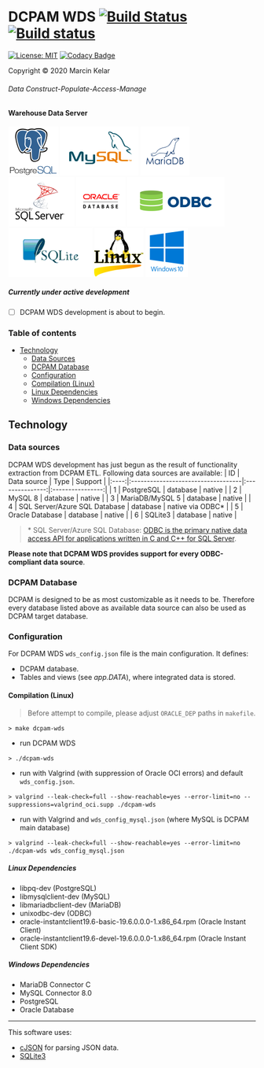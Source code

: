 # DCPAM WDS [![Build Status](https://travis-ci.org/OrionExplorer/dcpam.svg?branch=master)](https://travis-ci.org/OrionExplorer/dcpam) [![Build status](https://ci.appveyor.com/api/projects/status/43le8rn6721j8jtj/branch/master?svg=true)](https://ci.appveyor.com/project/OrionExplorer/dcpam/branch/master)
 
 [![License: MIT](https://img.shields.io/badge/License-MIT-brightgreen.svg)](https://opensource.org/licenses/MIT) [![Codacy Badge](https://app.codacy.com/project/badge/Grade/f5c3afcc56ab4e14910d7f68038d732a)](https://www.codacy.com/manual/OrionExplorer/dcpam?utm_source=github.com&amp;utm_medium=referral&amp;utm_content=OrionExplorer/dcpam&amp;utm_campaign=Badge_Grade)
 
 Copyright © 2020 Marcin Kelar
###### _Data Construct-Populate-Access-Manage_ 
#### Warehouse Data Server
![PostgreSQL](https://raw.githubusercontent.com/OrionExplorer/dcpam/master/docs/postgresql102x100.png) ![MySQL ](https://raw.githubusercontent.com/OrionExplorer/dcpam/master/docs/mysql159x100.png) ![MariaDB ](https://raw.githubusercontent.com/OrionExplorer/dcpam/master/docs/mariadb100x100.png) ![Microsoft SQL Server ](https://raw.githubusercontent.com/OrionExplorer/dcpam/master/docs/sqlserver134x100.png) ![Oracle Database ](https://raw.githubusercontent.com/OrionExplorer/dcpam/master/docs/oracle100x100.png) ![ODBC ](https://raw.githubusercontent.com/OrionExplorer/dcpam/master/docs/odbc199x100.png) ![SQLite3 ](https://raw.githubusercontent.com/OrionExplorer/dcpam/master/docs/sqlite171x100.png) ![Linux ](https://raw.githubusercontent.com/OrionExplorer/dcpam/master/docs/linux100x100.png) ![Windows 10 ](https://raw.githubusercontent.com/OrionExplorer/dcpam/master/docs/windows87x100.png)

##### Currently under active development
* [ ] DCPAM WDS development is about to begin.

### Table of contents
* [Technology](https://github.com/OrionExplorer/dcpam/tree/master/src/DCPAM_WDS#technology)
    * [Data Sources](https://github.com/OrionExplorer/dcpam/tree/master/src/DCPAM_WDS#data-sources)
    * [DCPAM Database](https://github.com/OrionExplorer/dcpam/tree/master/src/DCPAM_WDS#dcpam-database)
    * [Configuration](https://github.com/OrionExplorer/dcpam/tree/master/src/DCPAM_WDS#configuration)
    * [Compilation (Linux)](https://github.com/OrionExplorer/dcpam/tree/master/src/DCPAM_WDS#compilation-linux)
    * [Linux Dependencies](https://github.com/OrionExplorer/dcpam/tree/master/src/DCPAM_WDS#linux-dependencies)
    * [Windows Dependencies](https://github.com/OrionExplorer/dcpam/tree/master/src/DCPAM_WDS#windows-dependencies)

## Technology

### Data sources
DCPAM WDS development has just begun as the result of functionality extraction from DCPAM ETL. Following data sources are available:
|  ID  | Data source                        | Type            | Support          |
|:----:|:-----------------------------------|:---------------:|:----------------:|
| 1    | PostgreSQL                         | database        | native           |
| 2    | MySQL 8                            | database        | native           |
| 3    | MariaDB/MySQL 5                    | database        | native           |
| 4    | SQL Server/Azure SQL Database      | database        | native via ODBC* |
| 5    | Oracle Database                    | database        | native           |
| 6    | SQLite3                            | database        | native           |

> \* SQL Server/Azure SQL Database: [ODBC is the primary native data access API for applications written in C and C++ for SQL Server](https://docs.microsoft.com/en-us/sql/connect/odbc/microsoft-odbc-driver-for-sql-server).

**Please note that DCPAM WDS provides support for every ODBC-compliant data source**.

### DCPAM Database
DCPAM is designed to be as most customizable as it needs to be.
Therefore every database listed above as available data source can also be used as DCPAM target database.


### Configuration
For DCPAM WDS `wds_config.json` file is the main configuration. It defines:
* DCPAM database.
* Tables and views (see _app.DATA_), where integrated data is stored.

#### Compilation (Linux)
> Before attempt to compile, please adjust `ORACLE_DEP` paths in `makefile`.
```
> make dcpam-wds
```
- run DCPAM WDS
```
> ./dcpam-wds
```
- run with Valgrind (with suppression of Oracle OCI errors) and default `wds_config.json`.
```
> valgrind --leak-check=full --show-reachable=yes --error-limit=no --suppressions=valgrind_oci.supp ./dcpam-wds
```
- run with Valgrind and `wds_config_mysql.json` (where MySQL is DCPAM main database)
```
> valgrind --leak-check=full --show-reachable=yes --error-limit=no ./dcpam-wds wds_config_mysql.json
```

##### Linux Dependencies
- libpq-dev (PostgreSQL)
- libmysqlclient-dev (MySQL)
- libmariadbclient-dev (MariaDB)
- unixodbc-dev (ODBC)
- oracle-instantclient19.6-basic-19.6.0.0.0-1.x86_64.rpm (Oracle Instant Client)
- oracle-instantclient19.6-devel-19.6.0.0.0-1.x86_64.rpm (Oracle Instant Client SDK)

##### Windows Dependencies
- MariaDB Connector C
- MySQL Connector 8.0
- PostgreSQL
- Oracle Database

---
This software uses:
* [cJSON](https://github.com/DaveGamble/cJSON "cJSON") for parsing JSON data.
* [SQLite3](https://www.sqlite.org/ "SQLite")
